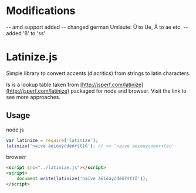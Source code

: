 # Modifications
-- amd support added
-- changed german Umlaute: Ü to Ue, Ä to ae etc.
-- added 'ß' to 'ss'

# Latinize.js

Simple library to convert accents (diacritics) from strings to latin characters.

Is is a lookup table taken from [http://jsperf.com/latinize](http://jsperf.com/latinize) packaged for node and browser. Visit the link to see more approaches.

## Usage

node.js

```javascript
var latinize = require('latinize');
latinize('naïve áéíóúýčďěňřšťžů'); // => 'naive aeiouycdenrstzu'
```

browser

```html
<script src="../latinize.js"></script>
<script>
    document.write(latinize('naïve áéíóúýčďěňřšťžů'));
</script>
```

